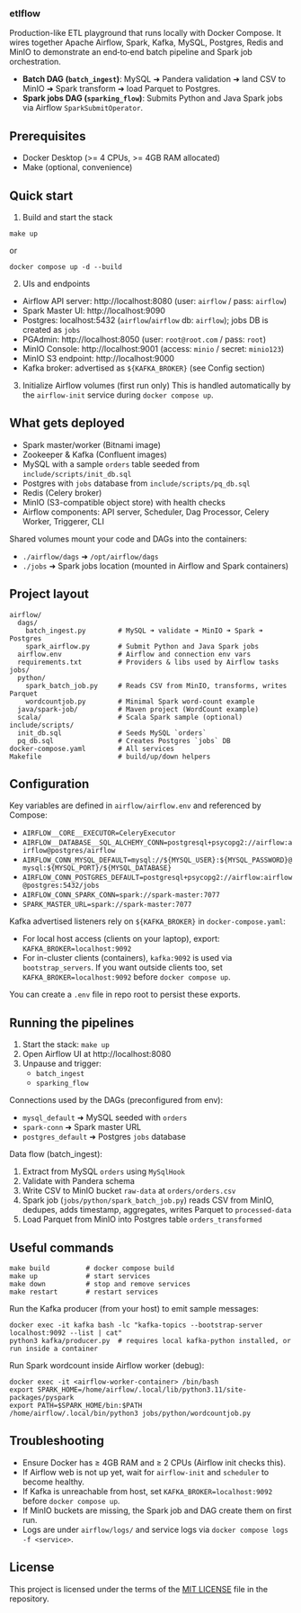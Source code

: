 ### etlflow

Production-like ETL playground that runs locally with Docker Compose. It wires together Apache Airflow, Spark, Kafka, MySQL, Postgres, Redis and MinIO to demonstrate an end‑to‑end batch pipeline and Spark job orchestration.

- **Batch DAG (`batch_ingest`)**: MySQL ➜ Pandera validation ➜ land CSV to MinIO ➜ Spark transform ➜ load Parquet to Postgres.
- **Spark jobs DAG (`sparking_flow`)**: Submits Python and Java Spark jobs via Airflow `SparkSubmitOperator`.


## Prerequisites
- Docker Desktop (>= 4 CPUs, >= 4GB RAM allocated)
- Make (optional, convenience)


## Quick start
1) Build and start the stack
```
make up
```
or
```
docker compose up -d --build
```

2) UIs and endpoints
- Airflow API server: http://localhost:8080 (user: `airflow` / pass: `airflow`)
- Spark Master UI: http://localhost:9090
- Postgres: localhost:5432 (`airflow`/`airflow` db: `airflow`); jobs DB is created as `jobs`
- PGAdmin: http://localhost:8050 (user: `root@root.com` / pass: `root`)
- MinIO Console: http://localhost:9001 (access: `minio` / secret: `minio123`)
- MinIO S3 endpoint: http://localhost:9000
- Kafka broker: advertised as `${KAFKA_BROKER}` (see Config section)

3) Initialize Airflow volumes (first run only)
This is handled automatically by the `airflow-init` service during `docker compose up`.


## What gets deployed
- Spark master/worker (Bitnami image)
- Zookeeper & Kafka (Confluent images)
- MySQL with a sample `orders` table seeded from `include/scripts/init_db.sql`
- Postgres with `jobs` database from `include/scripts/pq_db.sql`
- Redis (Celery broker)
- MinIO (S3-compatible object store) with health checks
- Airflow components: API server, Scheduler, Dag Processor, Celery Worker, Triggerer, CLI

Shared volumes mount your code and DAGs into the containers:
- `./airflow/dags` ➜ `/opt/airflow/dags`
- `./jobs` ➜ Spark jobs location (mounted in Airflow and Spark containers)


## Project layout
```
airflow/
  dags/
    batch_ingest.py        # MySQL ➜ validate ➜ MinIO ➜ Spark ➜ Postgres
    spark_airflow.py       # Submit Python and Java Spark jobs
  airflow.env              # Airflow and connection env vars
  requirements.txt         # Providers & libs used by Airflow tasks
jobs/
  python/
    spark_batch_job.py     # Reads CSV from MinIO, transforms, writes Parquet
    wordcountjob.py        # Minimal Spark word-count example
  java/spark-job/          # Maven project (WordCount example)
  scala/                   # Scala Spark sample (optional)
include/scripts/
  init_db.sql              # Seeds MySQL `orders`
  pq_db.sql                # Creates Postgres `jobs` DB
docker-compose.yaml        # All services
Makefile                   # build/up/down helpers
```


## Configuration
Key variables are defined in `airflow/airflow.env` and referenced by Compose:
- `AIRFLOW__CORE__EXECUTOR=CeleryExecutor`
- `AIRFLOW__DATABASE__SQL_ALCHEMY_CONN=postgresql+psycopg2://airflow:airflow@postgres/airflow`
- `AIRFLOW_CONN_MYSQL_DEFAULT=mysql://${MYSQL_USER}:${MYSQL_PASSWORD}@mysql:${MYSQL_PORT}/${MYSQL_DATABASE}`
- `AIRFLOW_CONN_POSTGRES_DEFAULT=postgresql+psycopg2://airflow:airflow@postgres:5432/jobs`
- `AIRFLOW_CONN_SPARK_CONN=spark://spark-master:7077`
- `SPARK_MASTER_URL=spark://spark-master:7077`

Kafka advertised listeners rely on `${KAFKA_BROKER}` in `docker-compose.yaml`:
- For local host access (clients on your laptop), export: `KAFKA_BROKER=localhost:9092`
- For in-cluster clients (containers), `kafka:9092` is used via `bootstrap_servers`. If you want outside clients too, set `KAFKA_BROKER=localhost:9092` before `docker compose up`.

You can create a `.env` file in repo root to persist these exports.


## Running the pipelines
1) Start the stack: `make up`
2) Open Airflow UI at http://localhost:8080
3) Unpause and trigger:
   - `batch_ingest`
   - `sparking_flow`

Connections used by the DAGs (preconfigured from env):
- `mysql_default` ➜ MySQL seeded with `orders`
- `spark-conn` ➜ Spark master URL
- `postgres_default` ➜ Postgres `jobs` database

Data flow (batch_ingest):
1. Extract from MySQL `orders` using `MySqlHook`
2. Validate with Pandera schema
3. Write CSV to MinIO bucket `raw-data` at `orders/orders.csv`
4. Spark job (`jobs/python/spark_batch_job.py`) reads CSV from MinIO, dedupes, adds timestamp, aggregates, writes Parquet to `processed-data`
5. Load Parquet from MinIO into Postgres table `orders_transformed`


## Useful commands
```
make build         # docker compose build
make up            # start services
make down          # stop and remove services
make restart       # restart services
```

Run the Kafka producer (from your host) to emit sample messages:
```
docker exec -it kafka bash -lc "kafka-topics --bootstrap-server localhost:9092 --list | cat"
python3 kafka/producer.py  # requires local kafka-python installed, or run inside a container
```

Run Spark wordcount inside Airflow worker (debug):
```
docker exec -it <airflow-worker-container> /bin/bash
export SPARK_HOME=/home/airflow/.local/lib/python3.11/site-packages/pyspark
export PATH=$SPARK_HOME/bin:$PATH
/home/airflow/.local/bin/python3 jobs/python/wordcountjob.py
```


## Troubleshooting
- Ensure Docker has ≥ 4GB RAM and ≥ 2 CPUs (Airflow init checks this).
- If Airflow web is not up yet, wait for `airflow-init` and `scheduler` to become healthy.
- If Kafka is unreachable from host, set `KAFKA_BROKER=localhost:9092` before `docker compose up`.
- If MinIO buckets are missing, the Spark job and DAG create them on first run.
- Logs are under `airflow/logs/` and service logs via `docker compose logs -f <service>`.


## License
This project is licensed under the terms of the [MIT LICENSE](/LICENSE) file in the repository.
